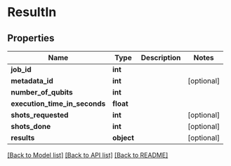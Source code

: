 # ResultIn


## Properties
Name | Type | Description | Notes
------------ | ------------- | ------------- | -------------
**job_id** | **int** |  | 
**metadata_id** | **int** |  | [optional] 
**number_of_qubits** | **int** |  | 
**execution_time_in_seconds** | **float** |  | 
**shots_requested** | **int** |  | [optional] 
**shots_done** | **int** |  | [optional] 
**results** | **object** |  | [optional] 

[[Back to Model list]](../README.md#documentation-for-models) [[Back to API list]](../README.md#documentation-for-api-endpoints) [[Back to README]](../README.md)



